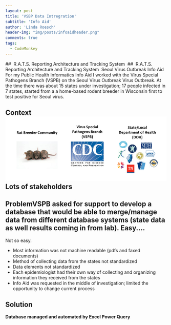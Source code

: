 ```yaml
---
layout: post
title: 'VSBP Data Intregration'
subtitle: 'Info Aid'
author: 'Linda Roesch'
header-img: "img/posts/infoaidheader.png"
comments: true
tags:  
  - CodeMonkey
---
```


##  R.A.T.S. Reporting Architecture and Tracking System  
##  R.A.T.S. Reporting Architecture and Tracking System  Seoul Virus Outbreak Info Aid
For my Public Health Informatics Info Aid I worked with the Virus Special Pathogens Branch (VSPB) on the Seoul Virus Outbreak Virus Outbreak.
At the time there was about 15 states under investigation; 17 people infected in 7 states, started from a a home-based rodent breeder in Wisconsin first to test positive for Seoul virus.
## Context![Context](/img/posts/infoAid-context.png)Lots of stakeholders
## ProblemVSPB asked for support to develop a database that would be able to merge/manage data from different database systems (state data as well results coming in from lab). Easy....
Not so easy.
* Most information was not machine readable (pdfs and faxed documents)
* Method of collecting data from the states not standardized 
* Data elements not standardized
* Each epidemiologist had their own way of collecting and organizing information they received from the states
* Info Aid was requested in the middle of investigation; limited the opportunity to change current process
## Solution
**Database managed and automated by Excel Power Query**
